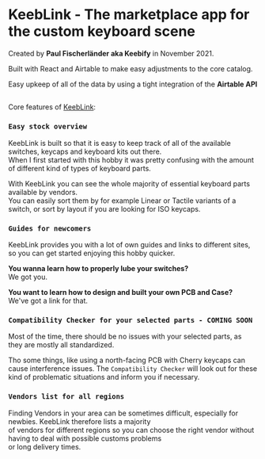 # KeebLink - The marketplace app for the custom keyboard scene

Created by **Paul Fischerländer aka Keebify** in November 2021.

Built with React and Airtable to make easy adjustments to the core catalog.

Easy upkeep of all of the data by using a tight integration of the **Airtable API**

## 

Core features of [KeebLink](https://keeb.link):

### `Easy stock overview`

KeebLink is built so that it is easy to keep track of all of the available switches, keycaps and keyboard kits out there.\
When I first started with this hobby it was pretty confusing with the amount of different kind of types of keyboard parts.

With KeebLink you can see the whole majority of essential keyboard parts available by vendors.\
You can easily sort them by for example Linear or Tactile variants of a switch, or sort by layout if you are looking for ISO keycaps.

### `Guides for newcomers`

KeebLink provides you with a lot of own guides and links to different sites, so you can get started enjoying this hobby quicker.

**You wanna learn how to properly lube your switches?**\
We got you.

**You want to learn how to design and built your own PCB and Case?**\
We've got a link for that.

### `Compatibility Checker for your selected parts - COMING SOON`

Most of the time, there should be no issues with your selected parts, as they are mostly all standardized.

Tho some things, like using a north-facing PCB with Cherry keycaps can cause interference issues.
The `Compatibility Checker` will look out for these kind of problematic situations and inform you if necessary.

### `Vendors list for all regions`

Finding Vendors in your area can be sometimes difficult, especially for newbies. KeebLink therefore lists a majority\
of vendors for different regions so you can choose the right vendor without having to deal with possible customs problems\
or long delivery times.
